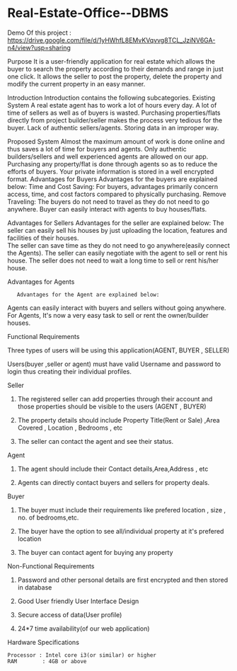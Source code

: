 # Real-Estate-Office--DBMS

Demo Of this project : https://drive.google.com/file/d/1yHWhfL8EMvKVqvvg8TCL_JziNV6GA-n4/view?usp=sharing


Purpose
It is a user-friendly application for real estate which allows the buyer to search the property according to their demands and range in just one click. It allows the seller to post the property, delete the property and modify the current property in an easy manner.

Introduction
Introduction contains the following subcategories.
Existing System
A real estate agent has to work a lot of hours every day.
A lot of time of sellers as well as of buyers is wasted.
Purchasing properties/flats directly from project builder/seller makes the process very tedious for the buyer.
Lack of authentic sellers/agents.
Storing data in an improper way.

Proposed System
Almost the maximum amount of  work is done online and thus saves a lot of time for buyers and agents.
Only authentic builders/sellers and well experienced agents are allowed on our app.
Purchasing any property/flat is done through agents so as to reduce the efforts of buyers.
Your private information is stored in a well encrypted format.
Advantages for Buyers
          Advantages for the buyers are explained below:
Time and Cost Saving: For buyers, advantages primarily concern access, time, and cost factors compared to physically purchasing.
Remove Traveling: The buyers do not need to travel as they do not need to go anywhere.
Buyer can easily interact with  agents to buy  houses/flats.

Advantages for Sellers
        Advantages for the seller are explained below:
The seller can easily sell his houses by just uploading the location, features and facilities of their houses.  
The seller can save time as they do not need to go anywhere(easily connect the Agents).
The seller can easily negotiate with the agent to sell or rent his house.
The seller does not need to wait a long time to sell or  rent his/her house.


Advantages for Agents

       Advantages for the Agent are explained below:
Agents can easily interact with buyers and sellers without going anywhere. 
For Agents, It's now a very easy task to sell or rent the owner/builder houses.

Functional Requirements
      
Three types of users will be using this application(AGENT, BUYER , SELLER)

Users(buyer ,seller or agent)  must have valid Username and password to login thus creating their individual profiles.

Seller

1) The registered seller  can add properties through their account and those properties should be visible to the users (AGENT , BUYER)

2) The property details should include Property Title(Rent or Sale)   ,Area Covered , Location , Bedrooms , etc

3) The seller can contact the agent and see their status.







Agent

1)  The agent should include their Contact details,Area,Address , etc

2) Agents can directly contact buyers and sellers for property deals.


Buyer

1) The  buyer must include their requirements like prefered location , size , no. of bedrooms,etc.

2) The buyer have the option  to see all/individual  property at it's  prefered location

3) The buyer can contact agent for buying any property



Non-Functional Requirements

1) Password and other personal details  are first encrypted and then stored in database

2) Good User friendly User Interface Design 

3) Secure access of  data(User profile)

4) 24*7 time availability(of our web application)




Hardware Specifications

    Processor : Intel core i3(or similar) or higher
    RAM        : 4GB or above

